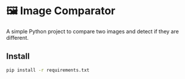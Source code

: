 # 🖼️ Image Comparator

A simple Python project to compare two images and detect if they are different.

## Install

```bash
pip install -r requirements.txt

